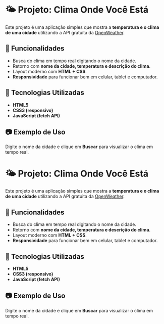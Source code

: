 # 🌤️ Projeto: Clima Onde Você Está

Este projeto é uma aplicação simples que mostra a **temperatura e o clima de uma cidade** utilizando a API gratuita da [OpenWeather](https://openweathermap.org/).

## 📌 Funcionalidades
- Busca do clima em tempo real digitando o nome da cidade.  
- Retorno com **nome da cidade, temperatura e descrição do clima**.  
- Layout moderno com **HTML + CSS**.  
- **Responsividade** para funcionar bem em celular, tablet e computador.  

## 🚀 Tecnologias Utilizadas
- **HTML5**
- **CSS3 (responsivo)**
- **JavaScript (fetch API)**

## 📷 Exemplo de Uso
Digite o nome da cidade e clique em **Buscar** para visualizar o clima em tempo real.  

# 🌤️ Projeto: Clima Onde Você Está

Este projeto é uma aplicação simples que mostra a **temperatura e o clima de uma cidade** utilizando a API gratuita da [OpenWeather](https://openweathermap.org/).

## 📌 Funcionalidades
- Busca do clima em tempo real digitando o nome da cidade.  
- Retorno com **nome da cidade, temperatura e descrição do clima**.  
- Layout moderno com **HTML + CSS**.  
- **Responsividade** para funcionar bem em celular, tablet e computador.  

## 🚀 Tecnologias Utilizadas
- **HTML5**
- **CSS3 (responsivo)**
- **JavaScript (fetch API)**

## 📷 Exemplo de Uso
Digite o nome da cidade e clique em **Buscar** para visualizar o clima em tempo real.  

